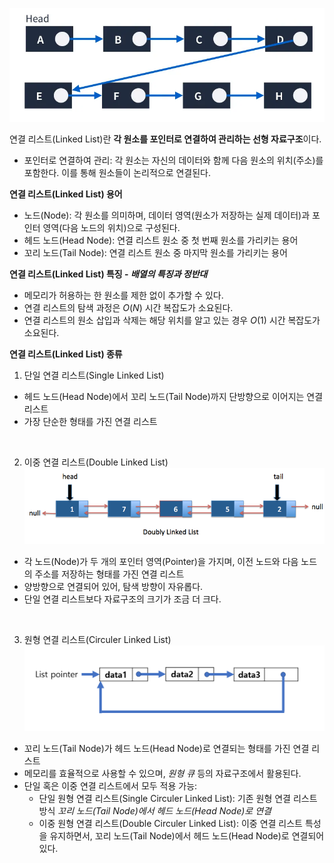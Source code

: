 ![연결리스트 배경 이미지](/assets/images/data_structor/linked_list/linked_list_thumbnail.webp)

연결 리스트(Linked List)란 **각 원소를 포인터로 연결하여 관리하는 선형 자료구조**이다.

- 포인터로 연결하여 관리: 각 원소는 자신의 데이터와 함께 다음 원소의 위치(주소)를 포함한다. 이를 통해 원소들이 논리적으로 연결된다.

**연결 리스트(Linked List) 용어**

- 노드(Node): 각 원소를 의미하며, 데이터 영역(원소가 저장하는 실제 데이터)과 포인터 영역(다음 노드의 위치)으로 구성된다.
- 헤드 노드(Head Node): 연결 리스트 원소 중 첫 번째 원소를 가리키는 용어
- 꼬리 노드(Tail Node): 연결 리스트 원소 중 마지막 원소를 가리키는 용어

**연결 리스트(Linked List) 특징 - _배열의 특징과 정반대_**

- 메모리가 허용하는 한 원소를 제한 없이 추가할 수 있다.
- 연결 리스트의 탐색 과정은 $O(N)$ 시간 복잡도가 소요된다.
- 연결 리스트의 원소 삽입과 삭제는 해당 위치를 알고 있는 경우 $O(1)$ 시간 복잡도가 소요된다.

**연결 리스트(Linked List) 종류**

1. 단일 연결 리스트(Single Linked List)

- 헤드 노드(Head Node)에서 꼬리 노드(Tail Node)까지 단방향으로 이어지는 연결 리스트
- 가장 단순한 형태를 가진 연결 리스트

<br />

2. 이중 연결 리스트(Double Linked List)
   ![이중 연결 리스트](/assets/images/data_structor/linked_list/DoublyLinkedList.png)

- 각 노드(Node)가 두 개의 포인터 영역(Pointer)을 가지며, 이전 노드와 다음 노드의 주소를 저장하는 형태를 가진 연결 리스트
- 양방향으로 연결되어 있어, 탐색 방향이 자유롭다.
- 단일 연결 리스트보다 자료구조의 크기가 조금 더 크다.

<br />

3. 원형 연결 리스트(Circuler Linked List)
   ![원형 연결 리스트](/assets/images/data_structor/linked_list/circuler_linked_list.png)

- 꼬리 노드(Tail Node)가 헤드 노드(Head Node)로 연결되는 형태를 가진 연결 리스트
- 메모리를 효율적으로 사용할 수 있으며, _원형 큐_ 등의 자료구조에서 활용된다.
- 단일 혹은 이중 연결 리스트에서 모두 적용 가능:
  - 단일 원형 연결 리스트(Single Circuler Linked List): 기존 원형 연결 리스트 방식 _꼬리 노드(Tail Node)에서 헤드 노드(Head Node)로 연결_
  - 이중 원형 연결 리스트(Double Circuler Linked List): 이중 연결 리스트 특성을 유지하면서, 꼬리 노드(Tail Node)에서 헤드 노드(Head Node)로 연결되어 있다.

